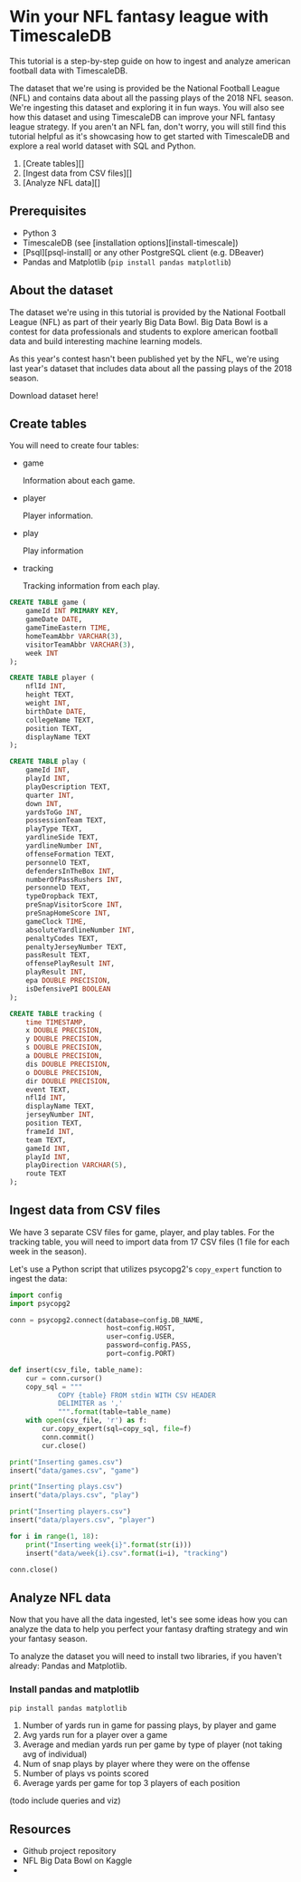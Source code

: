 # Win your NFL fantasy league with TimescaleDB

This tutorial is a step-by-step guide on how to ingest and analyze american football data with TimescaleDB.

The dataset that we're using is provided be the National Football League (NFL) and contains data about 
all the passing plays of the 2018 NFL season. We're ingesting this dataset and exploring it in fun ways. You will also see how this dataset and using TimescaleDB can improve your NFL fantasy league strategy. If you aren't an NFL fan, don't worry, you will still find this tutorial helpful as it's showcasing how to get started with TimescaleDB and explore a real world dataset with SQL and Python.

1. [Create tables][]
2. [Ingest data from CSV files][] 
3. [Analyze NFL data][]
   
## Prerequisites

* Python 3
* TimescaleDB (see [installation options][install-timescale]) 
* [Psql][psql-install] or any other PostgreSQL client (e.g. DBeaver)
* Pandas and Matplotlib (`pip install pandas matplotlib`)

## About the dataset

The dataset we're using in this tutorial is provided by the National Football League (NFL) as part of their yearly
Big Data Bowl. Big Data Bowl is a contest for data professionals and students to explore american football data and build interesting machine learning models.

As this year's contest hasn't been published yet by the NFL, we're using last year's dataset that includes data about all the passing plays of the 2018 season.

Download dataset here!

## Create tables

You will need to create four tables:

* game
  
  Information about each game.
* player
  
  Player information.
* play
  
  Play information
* tracking
  
  Tracking information from each play.

```sql
CREATE TABLE game (
    gameId INT PRIMARY KEY,
    gameDate DATE,
    gameTimeEastern TIME,
    homeTeamAbbr VARCHAR(3),
    visitorTeamAbbr VARCHAR(3),
    week INT
);

CREATE TABLE player (
    nflId INT,
    height TEXT,
    weight INT,
    birthDate DATE,
    collegeName TEXT,
    position TEXT,
    displayName TEXT
);

CREATE TABLE play (
    gameId INT,
    playId INT,
    playDescription TEXT,
    quarter INT,
    down INT,
    yardsToGo INT,
    possessionTeam TEXT,
    playType TEXT,
    yardlineSide TEXT,
    yardlineNumber INT,
    offenseFormation TEXT,
    personnelO TEXT,
    defendersInTheBox INT,
    numberOfPassRushers INT,
    personnelD TEXT,
    typeDropback TEXT,
    preSnapVisitorScore INT,
    preSnapHomeScore INT,
    gameClock TIME,
    absoluteYardlineNumber INT,
    penaltyCodes TEXT,
    penaltyJerseyNumber TEXT,
    passResult TEXT,
    offensePlayResult INT,
    playResult INT,
    epa DOUBLE PRECISION,
    isDefensivePI BOOLEAN
);

CREATE TABLE tracking (
    time TIMESTAMP,
    x DOUBLE PRECISION,
    y DOUBLE PRECISION,
    s DOUBLE PRECISION,
    a DOUBLE PRECISION,
    dis DOUBLE PRECISION,
    o DOUBLE PRECISION,
    dir DOUBLE PRECISION,
    event TEXT,
    nflId INT,
    displayName TEXT,
    jerseyNumber INT,
    position TEXT,
    frameId INT,
    team TEXT,
    gameId INT,
    playId INT,
    playDirection VARCHAR(5),
    route TEXT
);
```

## Ingest data from CSV files

We have 3 separate CSV files for game, player, and play tables. For the tracking table, you will need to
import data from 17 CSV files (1 file for each week in the season).

Let's use a Python script that utilizes psycopg2's `copy_expert` function to ingest the data:

```python
import config
import psycopg2

conn = psycopg2.connect(database=config.DB_NAME, 
                        host=config.HOST, 
                        user=config.USER, 
                        password=config.PASS, 
                        port=config.PORT)

def insert(csv_file, table_name):
    cur = conn.cursor()
    copy_sql = """
            COPY {table} FROM stdin WITH CSV HEADER
            DELIMITER as ','
            """.format(table=table_name)
    with open(csv_file, 'r') as f:
        cur.copy_expert(sql=copy_sql, file=f)
        conn.commit()
        cur.close()

print("Inserting games.csv")
insert("data/games.csv", "game")

print("Inserting plays.csv")
insert("data/plays.csv", "play")

print("Inserting players.csv")
insert("data/players.csv", "player")

for i in range(1, 18): 
    print("Inserting week{i}".format(str(i)))
    insert("data/week{i}.csv".format(i=i), "tracking")

conn.close()
```

## Analyze NFL data

Now that you have all the data ingested, let's see some ideas how you can analyze the data to help you perfect
your fantasy drafting strategy and win your fantasy season.

To analyze the dataset you will need to install two libraries, if you haven't already: Pandas and Matplotlib.

### Install pandas and matplotlib
```bash
pip install pandas matplotlib
```

1. Number of yards run in game for passing plays, by player and game 
1. Avg yards run for a player over a game
1. Average and median yards run per game by type of player (not taking avg of individual)
1. Num of snap plays by player where they were on the offense
1. Number of plays vs points scored
1. Average yards per game for top 3 players of each position

(todo include queries and viz)


## Resources

* Github project repository
* NFL Big Data Bowl on Kaggle
* 